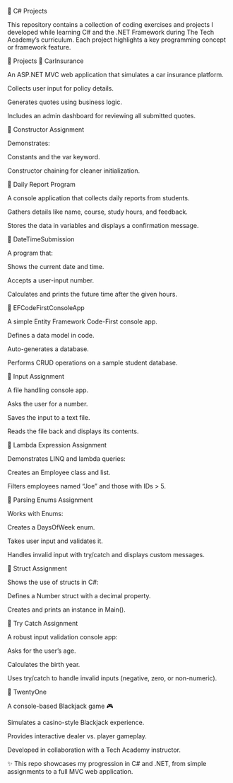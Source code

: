 🚀 C# Projects

This repository contains a collection of coding exercises and projects I developed while learning C# and the .NET Framework during The Tech Academy’s curriculum. Each project highlights a key programming concept or framework feature.

📂 Projects
🔹 CarInsurance

An ASP.NET MVC web application that simulates a car insurance platform.

Collects user input for policy details.

Generates quotes using business logic.

Includes an admin dashboard for reviewing all submitted quotes.

🔹 Constructor Assignment

Demonstrates:

Constants and the var keyword.

Constructor chaining for cleaner initialization.

🔹 Daily Report Program

A console application that collects daily reports from students.

Gathers details like name, course, study hours, and feedback.

Stores the data in variables and displays a confirmation message.

🔹 DateTimeSubmission

A program that:

Shows the current date and time.

Accepts a user-input number.

Calculates and prints the future time after the given hours.

🔹 EFCodeFirstConsoleApp

A simple Entity Framework Code-First console app.

Defines a data model in code.

Auto-generates a database.

Performs CRUD operations on a sample student database.

🔹 Input Assignment

A file handling console app.

Asks the user for a number.

Saves the input to a text file.

Reads the file back and displays its contents.

🔹 Lambda Expression Assignment

Demonstrates LINQ and lambda queries:

Creates an Employee class and list.

Filters employees named “Joe” and those with IDs > 5.

🔹 Parsing Enums Assignment

Works with Enums:

Creates a DaysOfWeek enum.

Takes user input and validates it.

Handles invalid input with try/catch and displays custom messages.

🔹 Struct Assignment

Shows the use of structs in C#:

Defines a Number struct with a decimal property.

Creates and prints an instance in Main().

🔹 Try Catch Assignment

A robust input validation console app:

Asks for the user’s age.

Calculates the birth year.

Uses try/catch to handle invalid inputs (negative, zero, or non-numeric).

🔹 TwentyOne

A console-based Blackjack game 🎮

Simulates a casino-style Blackjack experience.

Provides interactive dealer vs. player gameplay.

Developed in collaboration with a Tech Academy instructor.

✨ This repo showcases my progression in C# and .NET, from simple assignments to a full MVC web application.
